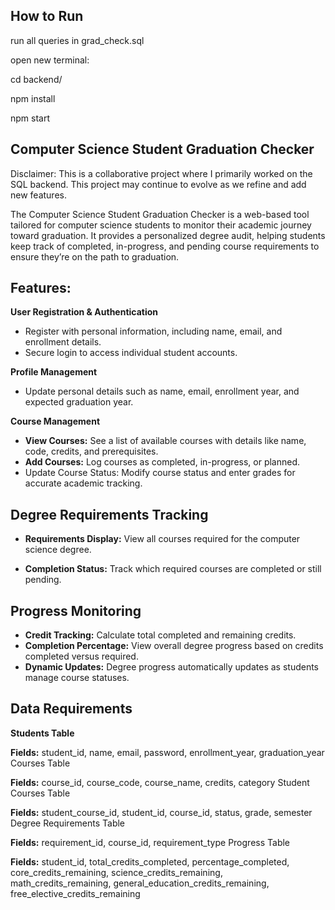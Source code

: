 ## How to Run ##
run all queries in grad_check.sql

open new terminal:


cd backend/

npm install

npm start



## Computer Science Student Graduation Checker

Disclaimer: This is a collaborative project where I primarily worked on the SQL backend. This project may continue to evolve as we refine and add new features.

The Computer Science Student Graduation Checker is a web-based tool tailored for computer science students to monitor their academic journey toward graduation. It provides a personalized degree audit, helping students keep track of completed, in-progress, and pending course requirements to ensure they’re on the path to graduation.

## Features:

**User Registration & Authentication**
- Register with personal information, including name, email, and enrollment details.
- Secure login to access individual student accounts.

**Profile Management**
- Update personal details such as name, email, enrollment year, and expected graduation year.
  
**Course Management**
- **View Courses:** See a list of available courses with details like name, code, credits, and prerequisites.
- **Add Courses:** Log courses as completed, in-progress, or planned.
- Update Course Status: Modify course status and enter grades for accurate academic tracking.
  
## Degree Requirements Tracking

- **Requirements Display:** View all courses required for the computer science degree.

- **Completion Status:** Track which required courses are completed or still pending.

## Progress Monitoring

- **Credit Tracking:** Calculate total completed and remaining credits.
- **Completion Percentage:** View overall degree progress based on credits completed versus required.
- **Dynamic Updates:** Degree progress automatically updates as students manage course statuses.

## Data Requirements
**Students Table**

**Fields:** student_id, name, email, password, enrollment_year, graduation_year
Courses Table

**Fields:** course_id, course_code, course_name, credits, category
Student Courses Table

**Fields:** student_course_id, student_id, course_id, status, grade, semester
Degree Requirements Table

**Fields:** requirement_id, course_id, requirement_type
Progress Table

**Fields:** student_id, total_credits_completed, percentage_completed, core_credits_remaining, science_credits_remaining, math_credits_remaining, general_education_credits_remaining, free_elective_credits_remaining
